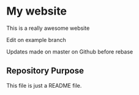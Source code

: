 # My website

This is a really awesome website

Edit on example branch

Updates made on master on Github before rebase

## Repository Purpose

This file is just a README file.
